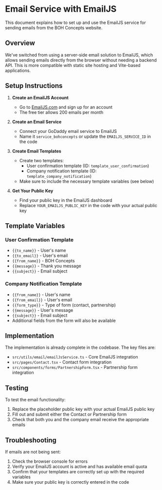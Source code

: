 # Email Service with EmailJS

This document explains how to set up and use the EmailJS service for sending emails from the BOH Concepts website.

## Overview

We've switched from using a server-side email solution to EmailJS, which allows sending emails directly from the browser without needing a backend API. This is more compatible with static site hosting and Vite-based applications.

## Setup Instructions

1. **Create an EmailJS Account**
   - Go to [EmailJS.com](https://www.emailjs.com/) and sign up for an account
   - The free tier allows 200 emails per month

2. **Create an Email Service**
   - Connect your GoDaddy email service to EmailJS
   - Name it `service_bohconcepts` or update the `EMAILJS_SERVICE_ID` in the code

3. **Create Email Templates**
   - Create two templates:
     - User confirmation template (ID: `template_user_confirmation`)
     - Company notification template (ID: `template_company_notification`)
   - Make sure to include the necessary template variables (see below)

4. **Get Your Public Key**
   - Find your public key in the EmailJS dashboard
   - Replace `YOUR_EMAILJS_PUBLIC_KEY` in the code with your actual public key

## Template Variables

### User Confirmation Template
- `{{to_name}}` - User's name
- `{{to_email}}` - User's email
- `{{from_name}}` - BOH Concepts
- `{{message}}` - Thank you message
- `{{subject}}` - Email subject

### Company Notification Template
- `{{from_name}}` - User's name
- `{{from_email}}` - User's email
- `{{form_type}}` - Type of form (contact, partnership)
- `{{message}}` - User's message
- `{{subject}}` - Email subject
- Additional fields from the form will also be available

## Implementation

The implementation is already complete in the codebase. The key files are:

- `src/utils/email/emailJsService.ts` - Core EmailJS integration
- `src/pages/Contact.tsx` - Contact form integration
- `src/components/forms/PartnershipForm.tsx` - Partnership form integration

## Testing

To test the email functionality:

1. Replace the placeholder public key with your actual EmailJS public key
2. Fill out and submit either the Contact or Partnership form
3. Check that both you and the company email receive the appropriate emails

## Troubleshooting

If emails are not being sent:

1. Check the browser console for errors
2. Verify your EmailJS account is active and has available email quota
3. Confirm that your templates are correctly set up with the required variables
4. Make sure your public key is correctly entered in the code
